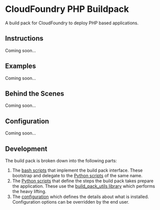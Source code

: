CloudFoundry PHP Buildpack
==========================

A build pack for CloudFoundry to deploy PHP based applications.


Instructions
------------

Coming soon...

Examples
--------

Coming soon...

Behind the Scenes
-----------------

Coming soon...

Configuration
-------------

Coming soon...

Development
-----------

The build pack is broken down into the following parts:

 1. The [bash scripts](https://github.com/dmikusa-pivotal/cf-php-buildpack/tree/master/bin) that implement the build pack interface.  These bootstrap and delegate to the [Python scripts](https://github.com/dmikusa-pivotal/cf-php-buildpack/tree/master/scripts) of the same name.
 1. The [Python scripts](https://github.com/dmikusa-pivotal/cf-php-buildpack/tree/master/scripts) that define the steps the build pack takes prepare the application.  These use the [build_pack_utils library](https://github.com/dmikusa-pivotal/py-cf-buildpack-utils) which performs the heavy lifting.
 1. The [configuration](https://github.com/dmikusa-pivotal/cf-php-buildpack/blob/master/defaults/options.json) which defines the details about what is installed.  Configuration options can be overridden by the end user.

